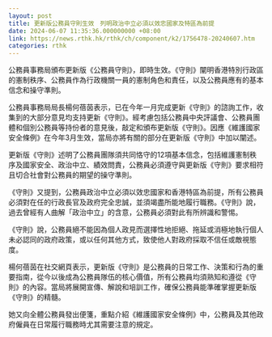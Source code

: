 ```yaml
---
layout: post
title: 更新版公務員守則生效　列明政治中立必須以效忠國家及特區為前提
date: 2024-06-07 11:35:36.000000000 +08:00
link: https://news.rthk.hk/rthk/ch/component/k2/1756478-20240607.htm
categories: rthk
---
```


公務員事務局頒布更新版《公務員守則》，即時生效。《守則》闡明香港特別行政區的憲制秩序、公務員作為行政機關一員的憲制角色和責任，以及公務員應有的基本信念和操守準則。
 
公務員事務局局長楊何蓓茵表示，已在今年一月完成更新《守則》的諮詢工作，收集到的大部分意見均支持更新《守則》。經考慮包括公務員中央評議會、公務員團體和個別公務員等持份者的意見後，敲定和頒布更新版《守則》。因應《維護國家安全條例》在今年3月生效，當局亦將有關的部分在更新版《守則》中加以闡述。

更新版《守則》述明了公務員團隊須共同恪守的12項基本信念，包括維護憲制秩序及國家安全、政治中立、績效問責，公務員必須遵守與更新版《守則》要求相符且切合社會對公務員的期望的操守準則。

《守則》又提到，公務員政治中立必須以效忠國家和香港特區為前提，所有公務員必須對在任的行政長官及政府完全忠誠，並須竭盡所能地履行職務。《守則》說，過去曾經有人曲解「政治中立」的含意，公務員必須對此有所辨識和警惕。

《守則》說，公務員絕不能因為個人政見而選擇性地拒絕、拖延或消極地執行個人未必認同的政府政策，或以任何其他方式，致使他人對政府採取不信任或敵視態度。

楊何蓓茵在社交網頁表示，更新版《守則》是公務員的日常工作、決策和行為的重要指南，從今以後成為公務員隊伍的核心價值，所有公務員均須熟知和遵從《守則》的內容。當局將展開宣傳、解說和培訓工作，確保公務員能準確掌握更新版《守則》的精髓。

她又向全體公務員發出便箋，重點介紹《維護國家安全條例》中，公務員及其他政府僱員在日常履行職務時尤其需要注意的規定。
